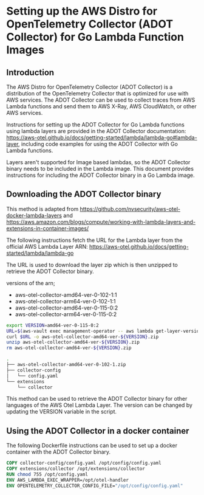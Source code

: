 # Setting up the AWS Distro for OpenTelemetry Collector (ADOT Collector) for Go Lambda Function Images

## Introduction

The AWS Distro for OpenTelemetry Collector (ADOT Collector) is a distribution of the OpenTelemetry Collector that is optimized for use with AWS services. The ADOT Collector can be used to collect traces from AWS Lambda functions and send them to AWS X-Ray, AWS CloudWatch, or other AWS services.

Instructions for setting up the ADOT Collector for Go Lambda functions using lambda layers are provided in the ADOT Collector documentation: <https://aws-otel.github.io/docs/getting-started/lambda/lambda-go#lambda-layer>, including code examples for using the ADOT Collector with Go Lambda functions.

Layers aren't supported for Image based lambdas, so the ADOT Collector binary needs to be included in the Lambda image. This document provides instructions for including the ADOT Collector binary in a Go Lambda image.

## Downloading the ADOT Collector binary

This method is adapted from <https://github.com/nvsecurity/aws-otel-docker-lambda-layers> and <https://aws.amazon.com/blogs/compute/working-with-lambda-layers-and-extensions-in-container-images/>

The following instructions fetch the URL for the Lambda layer from the official AWS Lambda Layer ARN: <https://aws-otel.github.io/docs/getting-started/lambda/lambda-go>

The URL is used to download the layer zip which is then unzipped to retrieve the ADOT Collector binary.

versions of the arn;

- aws-otel-collector-amd64-ver-0-102-1:1
- aws-otel-collector-arm64-ver-0-102-1:1
- aws-otel-collector-amd64-ver-0-115-0:2
- aws-otel-collector-arm64-ver-0-115-0:2

```sh
export VERSION=amd64-ver-0-115-0:2
URL=$(aws-vault exec management-operator -- aws lambda get-layer-version-by-arn --arn arn:aws:lambda:eu-west-1:901920570463:layer:aws-otel-collector-${VERSION} --query Content.Location --output text)
curl $URL -o aws-otel-collector-amd64-ver-${VERSION}.zip
unzip aws-otel-collector-amd64-ver-${VERSION}.zip
rm aws-otel-collector-amd64-ver-${VERSION}.zip
```

```sh
.
├── aws-otel-collector-amd64-ver-0-102-1.zip
├── collector-config
│   └── config.yaml
└── extensions
    └── collector
```

This method can be used to retrieve the ADOT Collector binary for other languages of the AWS Otel Lambda Layer. The version can be changed by updating the VERSION variable in the script.

## Using the ADOT Collector in a docker container

The following Dockerfile instructions can be used to set up a docker container with the ADOT Collector binary.

```Dockerfile
COPY collector-config/config.yaml /opt/config/config.yaml
COPY extensions/collector /opt/extensions/collector
RUN chmod 755 /opt/config.yaml
ENV AWS_LAMBDA_EXEC_WRAPPER=/opt/otel-handler
ENV OPENTELEMETRY_COLLECTOR_CONFIG_FILE="/opt/config/config.yaml"
```
